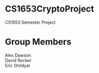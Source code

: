 # CS1653CryptoProject

CS1653 Semester Project

# Group Members
Alex Dawson  
David Rocker  
Eric Ghildyal

